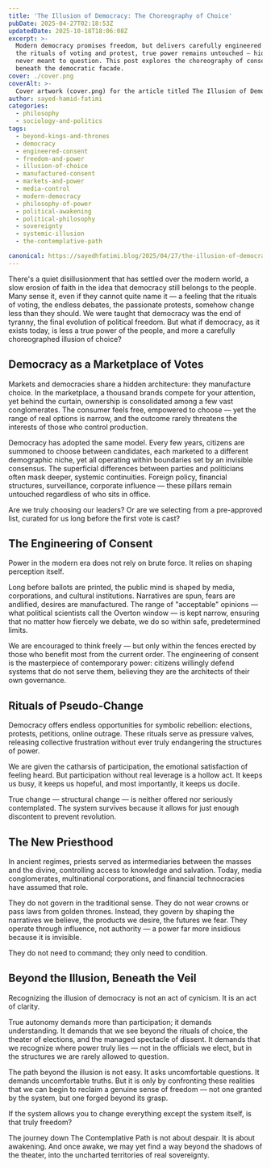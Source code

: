 ```yaml
---
title: 'The Illusion of Democracy: The Choreography of Choice'
pubDate: 2025-04-27T02:18:53Z
updatedDate: 2025-10-18T18:06:08Z
excerpt: >-
  Modern democracy promises freedom, but delivers carefully engineered illusions of choice. Behind
  the rituals of voting and protest, true power remains untouched — hidden in the structures we are
  never meant to question. This post explores the choreography of consent and the deeper realities
  beneath the democratic facade.
cover: ./cover.png
coverAlt: >-
  Cover artwork (cover.png) for the article titled The Illusion of Democracy: The Choreography of Choice.
author: sayed-hamid-fatimi
categories:
  - philosophy
  - sociology-and-politics
tags:
  - beyond-kings-and-thrones
  - democracy
  - engineered-consent
  - freedom-and-power
  - illusion-of-choice
  - manufactured-consent
  - markets-and-power
  - media-control
  - modern-democracy
  - philosophy-of-power
  - political-awakening
  - political-philosophy
  - sovereignty
  - systemic-illusion
  - the-contemplative-path

canonical: https://sayedhfatimi.blog/2025/04/27/the-illusion-of-democracy-the-choreography-of-choice/
---
```


There's a quiet disillusionment that has settled over the modern world, a slow erosion of faith in the idea that democracy still belongs to the people. Many sense it, even if they cannot quite name it — a feeling that the rituals of voting, the endless debates, the passionate protests, somehow change less than they should. We were taught that democracy was the end of tyranny, the final evolution of political freedom. But what if democracy, as it exists today, is less a true power of the people, and more a carefully choreographed illusion of choice?

## Democracy as a Marketplace of Votes

Markets and democracies share a hidden architecture: they manufacture choice. In the marketplace, a thousand brands compete for your attention, yet behind the curtain, ownership is consolidated among a few vast conglomerates. The consumer feels free, empowered to choose — yet the range of real options is narrow, and the outcome rarely threatens the interests of those who control production.

Democracy has adopted the same model. Every few years, citizens are summoned to choose between candidates, each marketed to a different demographic niche, yet all operating within boundaries set by an invisible consensus. The superficial differences between parties and politicians often mask deeper, systemic continuities. Foreign policy, financial structures, surveillance, corporate influence — these pillars remain untouched regardless of who sits in office.

Are we truly choosing our leaders? Or are we selecting from a pre-approved list, curated for us long before the first vote is cast?

## The Engineering of Consent

Power in the modern era does not rely on brute force. It relies on shaping perception itself.

Long before ballots are printed, the public mind is shaped by media, corporations, and cultural institutions. Narratives are spun, fears are andlified, desires are manufactured. The range of "acceptable" opinions — what political scientists call the Overton window — is kept narrow, ensuring that no matter how fiercely we debate, we do so within safe, predetermined limits.

We are encouraged to think freely — but only within the fences erected by those who benefit most from the current order. The engineering of consent is the masterpiece of contemporary power: citizens willingly defend systems that do not serve them, believing they are the architects of their own governance.

## Rituals of Pseudo-Change

Democracy offers endless opportunities for symbolic rebellion: elections, protests, petitions, online outrage. These rituals serve as pressure valves, releasing collective frustration without ever truly endangering the structures of power.

We are given the catharsis of participation, the emotional satisfaction of feeling heard. But participation without real leverage is a hollow act. It keeps us busy, it keeps us hopeful, and most importantly, it keeps us docile.

True change — structural change — is neither offered nor seriously contemplated. The system survives because it allows for just enough discontent to prevent revolution.

## The New Priesthood

In ancient regimes, priests served as intermediaries between the masses and the divine, controlling access to knowledge and salvation. Today, media conglomerates, multinational corporations, and financial technocracies have assumed that role.

They do not govern in the traditional sense. They do not wear crowns or pass laws from golden thrones. Instead, they govern by shaping the narratives we believe, the products we desire, the futures we fear. They operate through influence, not authority — a power far more insidious because it is invisible.

They do not need to command; they only need to condition.

## Beyond the Illusion, Beneath the Veil

Recognizing the illusion of democracy is not an act of cynicism. It is an act of clarity.

True autonomy demands more than participation; it demands understanding. It demands that we see beyond the rituals of choice, the theater of elections, and the managed spectacle of dissent. It demands that we recognize where power truly lies — not in the officials we elect, but in the structures we are rarely allowed to question.

The path beyond the illusion is not easy. It asks uncomfortable questions. It demands uncomfortable truths. But it is only by confronting these realities that we can begin to reclaim a genuine sense of freedom — not one granted by the system, but one forged beyond its grasp.

If the system allows you to change everything except the system itself, is that truly freedom?

The journey down The Contemplative Path is not about despair. It is about awakening. And once awake, we may yet find a way beyond the shadows of the theater, into the uncharted territories of real sovereignty.
